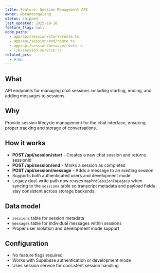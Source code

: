 ```yaml
---
title: Feature: Session Management API
owner: @brandongalang
status: shipped
last_updated: 2025-10-18
feature_flag: null
code_paths:
  - app/api/session/start/route.ts
  - app/api/session/end/route.ts
  - app/api/session/message/route.ts
  - lib/session-service.ts
related_prs:
  - #TBD
---
```


## What
API endpoints for managing chat sessions including starting, ending, and adding messages to sessions.

## Why
Provide session lifecycle management for the chat interface, ensuring proper tracking and storage of conversations.

## How it works
- **POST /api/session/start** - Creates a new chat session and returns sessionId
- **POST /api/session/end** - Marks a session as completed
- **POST /api/session/message** - Adds a message to an existing session
- Supports both authenticated users and development mode
- Legacy dual-write path now reuses `mapPrdSessionToLegacy` when syncing to the `sessions` table so transcript metadata and
  payload fields stay consistent across storage backends.

## Data model
- `sessions` table for session metadata
- `messages` table for individual messages within sessions
- Proper user isolation and development mode support

## Configuration
- No feature flags required
- Works with Supabase authentication or development mode
- Uses session service for consistent session handling
